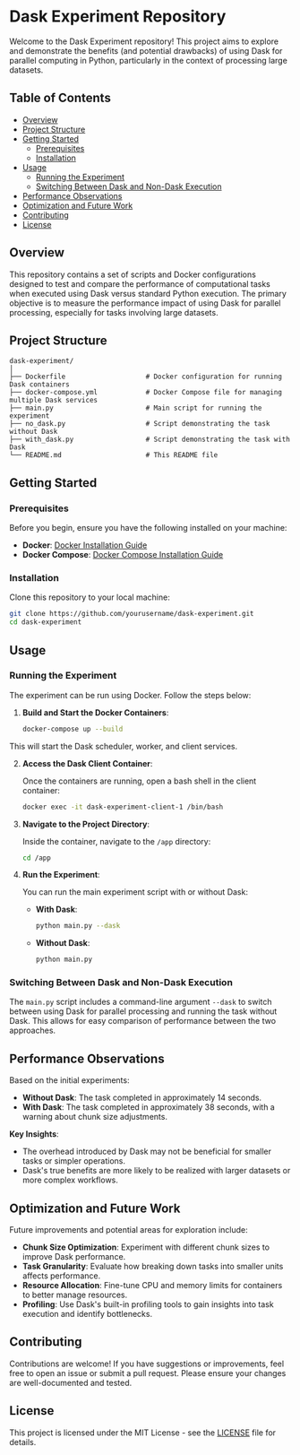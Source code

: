 # Dask Experiment Repository

Welcome to the Dask Experiment repository! This project aims to explore and demonstrate the benefits (and potential drawbacks) of using Dask for parallel computing in Python, particularly in the context of processing large datasets.

## Table of Contents

- [Overview](#overview)
- [Project Structure](#project-structure)
- [Getting Started](#getting-started)
  - [Prerequisites](#prerequisites)
  - [Installation](#installation)
- [Usage](#usage)
  - [Running the Experiment](#running-the-experiment)
  - [Switching Between Dask and Non-Dask Execution](#switching-between-dask-and-non-dask-execution)
- [Performance Observations](#performance-observations)
- [Optimization and Future Work](#optimization-and-future-work)
- [Contributing](#contributing)
- [License](#license)

## Overview

This repository contains a set of scripts and Docker configurations designed to test and compare the performance of computational tasks when executed using Dask versus standard Python execution. The primary objective is to measure the performance impact of using Dask for parallel processing, especially for tasks involving large datasets.

## Project Structure

```plaintext
dask-experiment/
│
├── Dockerfile                    # Docker configuration for running Dask containers
├── docker-compose.yml            # Docker Compose file for managing multiple Dask services
├── main.py                       # Main script for running the experiment
├── no_dask.py                    # Script demonstrating the task without Dask
├── with_dask.py                  # Script demonstrating the task with Dask
└── README.md                     # This README file
```

## Getting Started

### Prerequisites

Before you begin, ensure you have the following installed on your machine:

- **Docker**: [Docker Installation Guide](https://docs.docker.com/get-docker/)
- **Docker Compose**: [Docker Compose Installation Guide](https://docs.docker.com/compose/install/)

### Installation

Clone this repository to your local machine:

```bash
git clone https://github.com/yourusername/dask-experiment.git
cd dask-experiment
```

## Usage

### Running the Experiment

The experiment can be run using Docker. Follow the steps below:

1. **Build and Start the Docker Containers**:

   ```bash
   docker-compose up --build
   ```

This will start the Dask scheduler, worker, and client services.

2. **Access the Dask Client Container**:

   Once the containers are running, open a bash shell in the client container:

   ```bash
   docker exec -it dask-experiment-client-1 /bin/bash
   ```

3. **Navigate to the Project Directory**:

   Inside the container, navigate to the `/app` directory:

   ```bash
   cd /app

   ```

4. **Run the Experiment**:

   You can run the main experiment script with or without Dask:

   - **With Dask**:

     ```bash
     python main.py --dask
     ```

   - **Without Dask**:

     ```bash
     python main.py
     ```

### Switching Between Dask and Non-Dask Execution

The `main.py` script includes a command-line argument `--dask` to switch between using Dask for parallel processing and running the task without Dask. This allows for easy comparison of performance between the two approaches.

## Performance Observations

Based on the initial experiments:

- **Without Dask**: The task completed in approximately 14 seconds.
- **With Dask**: The task completed in approximately 38 seconds, with a warning about chunk size adjustments.

**Key Insights**:

- The overhead introduced by Dask may not be beneficial for smaller tasks or simpler operations.
- Dask's true benefits are more likely to be realized with larger datasets or more complex workflows.

## Optimization and Future Work

Future improvements and potential areas for exploration include:

- **Chunk Size Optimization**: Experiment with different chunk sizes to improve Dask performance.
- **Task Granularity**: Evaluate how breaking down tasks into smaller units affects performance.
- **Resource Allocation**: Fine-tune CPU and memory limits for containers to better manage resources.
- **Profiling**: Use Dask's built-in profiling tools to gain insights into task execution and identify bottlenecks.

## Contributing

Contributions are welcome! If you have suggestions or improvements, feel free to open an issue or submit a pull request. Please ensure your changes are well-documented and tested.

## License

This project is licensed under the MIT License - see the [LICENSE](LICENSE) file for details.

```

```
